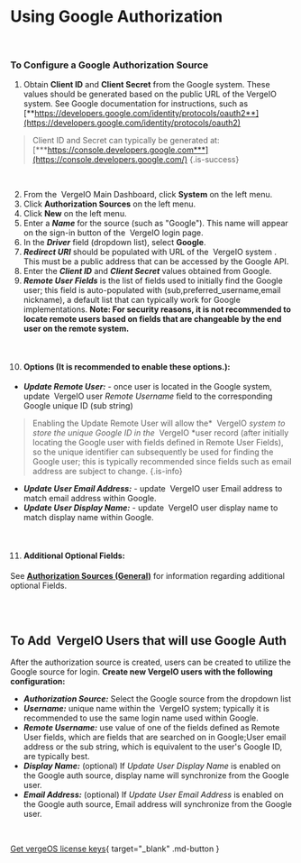 

# Using Google Authorization

<br>

### To Configure a Google Authorization Source

1.  Obtain **Client ID** and **Client Secret** from the Google system. These values should be generated based on the public URL of the VergeIO system. See Google documentation for instructions, such as [**https://developers.google.com/identity/protocols/oauth2**](https://developers.google.com/identity/protocols/oauth2)
> Client ID and Secret can typically be generated at:  [***https://console.developers.google.com***](https://console.developers.google.com/) {.is-success}

<br>

2.  From the  VergeIO Main Dashboard, click **System** on the left menu.
2.  Click **Authorization Sources** on the left menu.
3.  Click **New** on the left menu.
4.  Enter a ***Name*** for the source (such as "Google"). This name will appear on the sign-in button of the  VergeIO login page.
5.  In the ***Driver*** field (dropdown list), select **Google**.
6.  ***Redirect URI*** should be populated with URL of the  VergeIO system . This must be a public address that can be accessed by the Google API.
7.  Enter the ***Client ID*** and ***Client Secret*** values obtained from Google.
8.  ***Remote User Fields*** is the list of fields used to initially find the Google user; this field is auto-populated with (sub,preferred\_username,email nickname), a default list that can typically work for Google implementations. **Note: For security reasons, it is not recommended to locate remote users based on fields that are changeable by the end user on the remote system.**

<br>


10. #### Options (It is recommended to enable these options.):

- ***Update Remote User:*** \- once user is located in the Google system, update  VergeIO user *Remote Username* field to the corresponding Google unique ID (sub string)

> Enabling the Update Remote User will allow the*  VergeIO *system to store the unique Google ID in the*  VergeIO *user record (after initially locating the Google user with fields defined in Remote User Fields), so the unique identifier can subsequently be used for finding the Google user; this is typically recommended since fields such as email address are subject to change. {.is-info}

-   ***Update User Email Address:*** \- update  VergeIO user Email address to match email address within Google.
-   ***Update User Display Name:*** \- update  VergeIO user display name to match display name within Google.

<br>

11. #### Additional Optional Fields:

See  [**Authorization Sources (General)**](/public/ProductGuide/AuthSources-General) for information regarding additional optional Fields.

<br>
<br>


## To Add  VergeIO Users that will use Google Auth

After the authorization source is created, users can be created to utilize the Google source for login. 
**Create new VergeIO users with the following configuration:**  

-   ***Authorization Source:*** Select the Google source from the dropdown list
-   ***Username:*** unique name within the  VergeIO system; typically it is recommended to use the same login name used within Google.
-   ***Remote Username:*** use value of one of the fields defined as Remote User fields, which are fields that are searched on in Google;User email address or the sub string, which is equivalent to the user's Google ID, are typically best.
-   ***Display Name:*** (optional) If *Update User Display Name* is enabled on the Google auth source, display name will synchronize from the Google user.
-   ***Email Address:*** (optional) If *Update User Email Address* is enabled on the Google auth source, Email address will synchronize from the Google user.

<br>

[Get vergeOS license keys](https://www.verge.io/test-drive){ target="_blank" .md-button }

